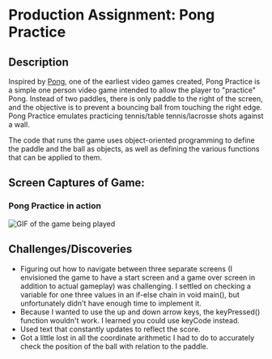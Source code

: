 # Production Assignment: Pong Practice

## Description
Inspired by [Pong](https://en.wikipedia.org/wiki/Pong), one of the earliest video games created, Pong Practice is a simple one person video game intended to allow the player to "practice" Pong. Instead of two paddles, there is only paddle to the right of the screen, and the objective is to prevent a bouncing ball from touching the right edge. Pong Practice emulates practicing tennis/table tennis/lacrosse shots against a wall.

The code that runs the game uses object-oriented programming to define the paddle and the ball as objects, as well as defining the various functions that can be applied to them.

## Screen Captures of Game:

### Pong Practice in action
![GIF of the game being played](https://github.com/mike-leo-k/intro-to-im/blob/master/june%203/pong_practice.gif)

## Challenges/Discoveries
* Figuring out how to navigate between three separate screens (I envisioned the game to have a start screen and a game over screen in addition to actual gameplay) was challenging. I settled on checking a variable for one three values in an if-else chain in void main(), but unfortunately didn't have enough time to implement it.
* Because I wanted to use the up and down arrow keys, the keyPressed() function wouldn't work. I learned you could use keyCode instead.
* Used text that constantly updates to reflect the score.
* Got a little lost in all the coordinate arithmetic I had to do to accurately check the position of the ball with relation to the paddle.
